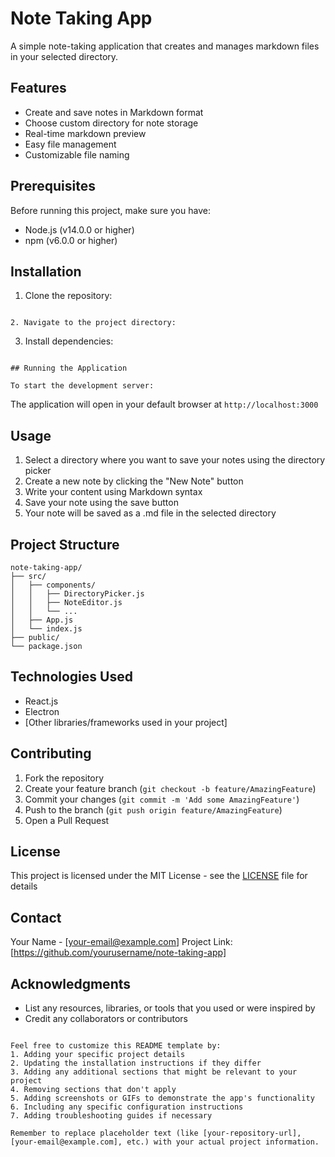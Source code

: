 # Note Taking App

A simple note-taking application that creates and manages markdown files in your selected directory.

## Features

- Create and save notes in Markdown format
- Choose custom directory for note storage
- Real-time markdown preview
- Easy file management
- Customizable file naming

## Prerequisites

Before running this project, make sure you have:
- Node.js (v14.0.0 or higher)
- npm (v6.0.0 or higher)

## Installation

1. Clone the repository:
```

2. Navigate to the project directory:
```

3. Install dependencies:
```

## Running the Application

To start the development server:
```

The application will open in your default browser at `http://localhost:3000`

## Usage

1. Select a directory where you want to save your notes using the directory picker
2. Create a new note by clicking the "New Note" button
3. Write your content using Markdown syntax
4. Save your note using the save button
5. Your note will be saved as a .md file in the selected directory

## Project Structure

```
note-taking-app/
├── src/
│   ├── components/
│   │   ├── DirectoryPicker.js
│   │   ├── NoteEditor.js
│   │   └── ...
│   ├── App.js
│   └── index.js
├── public/
└── package.json
```

## Technologies Used

- React.js
- Electron
- [Other libraries/frameworks used in your project]

## Contributing

1. Fork the repository
2. Create your feature branch (`git checkout -b feature/AmazingFeature`)
3. Commit your changes (`git commit -m 'Add some AmazingFeature'`)
4. Push to the branch (`git push origin feature/AmazingFeature`)
5. Open a Pull Request

## License

This project is licensed under the MIT License - see the [LICENSE](LICENSE) file for details

## Contact

Your Name - [your-email@example.com]
Project Link: [https://github.com/yourusername/note-taking-app]

## Acknowledgments

* List any resources, libraries, or tools that you used or were inspired by
* Credit any collaborators or contributors
```

Feel free to customize this README template by:
1. Adding your specific project details
2. Updating the installation instructions if they differ
3. Adding any additional sections that might be relevant to your project
4. Removing sections that don't apply
5. Adding screenshots or GIFs to demonstrate the app's functionality
6. Including any specific configuration instructions
7. Adding troubleshooting guides if necessary

Remember to replace placeholder text (like [your-repository-url], [your-email@example.com], etc.) with your actual project information.
